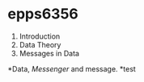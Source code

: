 # epps6356

1. Introduction
2. Data Theory
3. Messages in Data

  *Data, *Messenger* and message.
  *test
